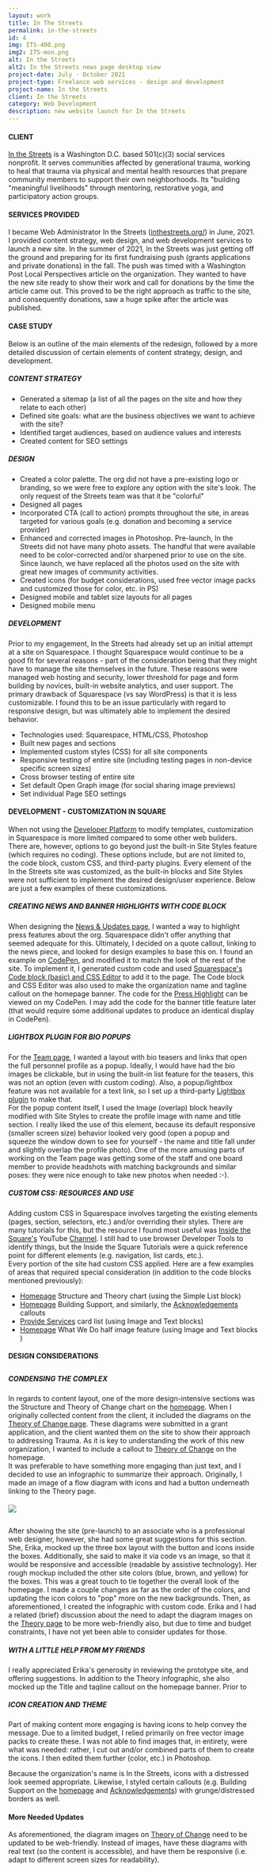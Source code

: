 ```yaml
---
layout: work
title: In The Streets
permalink: in-the-streets
id: 4
img: ITS-400.png
img2: ITS-mon.png
alt: In the Streets
alt2: In the Streets news page desktop view
project-date: July - October 2021
project-type: Freelance web services - design and development
project-name: In the Streets
client: In the Streets
category: Web Development
description: new website launch for In the Streets
---
```

<h4>CLIENT</h4>
<div class="page-content-text">
<a href="https://www.inthestreets.org/" target="_blank">In the Streets</a> is a Washington D.C. based 501(c)(3) social services nonprofit. It serves communities affected by generational trauma, working to heal that trauma via physical and mental health resources that prepare community members to support their own neighborhoods. Its "building "meaningful livelihoods" through mentoring, restorative yoga, and participatory action groups.
</div>

<h4>SERVICES PROVIDED</h4>
<div class="page-content-text">
I became Web Administrator In the Streets (<a href="https://www.inthestreets.org/" target="_blank">inthestreets.org/</a>) in June, 2021. I provided content strategy, web design, and web development services to launch a new site. In the summer of 2021, In the Streets was just getting off the ground and preparing for its first fundraising push (grants applications and private donations) in the fall. The push was timed with a Washington Post Local Perspectives article on the organization. They wanted to have the new site ready to show their work and call for donations by the time the article came out. This proved to be the right approach as traffic to the site, and consequently donations, saw a huge spike after the article was published.  
</div>   

<h4>CASE STUDY</h4>
<div class="page-content-text">
Below is an outline of the main elements of the redesign, followed by a more detailed discussion of certain elements of content strategy, design, and development.
</div>

<div class="page-content-text">
<h5>CONTENT STRATEGY</h5>
<ul>
<li>Generated a sitemap (a list of all the pages on the site and how they relate to each other)</li>
<li>Defined site goals: what are the business objectives we want to achieve with the site?</li>
<li>Identified target audiences, based on audience values and interests</li>
<li>Created content for SEO settings</li>
</ul>   
</div>

<div class="page-content-text">
<h5>DESIGN</h5>
<ul>
<li>Created a color palette. The org did not have a pre-existing logo or branding, so we were free to explore any option with the site's look. The only request of the Streets team was that it be "colorful"</li>
<li>Designed all pages</li>
<li>Incorporated CTA (call to action) prompts throughout the site, in areas targeted for various goals (e.g. donation and becoming a service provider)</li>
<li>Enhanced and corrected images in Photoshop. Pre-launch, In the Streets did not have many photo assets. The handful that were available need to be color-corrected and/or sharpened prior to use on the site. Since launch, we have replaced all the photos used on the site with great new images of community activities.</li>
<li>Created icons (for budget considerations, used free vector image packs and customized those for color, etc. in PS)</li>
<li>Designed mobile and tablet size layouts for all pages</li>
<li>Designed mobile menu</li>
</ul>
</div>

<div class="page-content-text">
<h5>DEVELOPMENT</h5>
Prior to my engagement, In the Streets had already set up an initial attempt at a site on Squarespace. I thought Squarespace would continue to be a good fit for several reasons - part of the consideration being that they might have to manage the site themselves in the future. These reasons were managed web hosting and security, lower threshold for page and form building by novices, built-in website analytics, and user support. The primary drawback of Squarespace (vs say WordPress) is that it is less customizable. I found this to be an issue particularly with regard to responsive design, but was ultimately able to implement the desired behavior.

<div style="margin-bottom:.25cm"></div>
<ul>
<li>Technologies used: Squarespace, HTML/CSS, Photoshop</li>
<li>Built new pages and sections</li>
<li>Implemented custom styles (CSS) for all site components</li>
<li>Responsive testing of entire site (including testing pages in non-device specific screen sizes)</li>
<li>Cross browser testing of entire site</li>
<li>Set default Open Graph image (for social sharing image previews)</li>
<li>Set individual Page SEO settings</li>
</ul>
</div>

<h4>DEVELOPMENT - CUSTOMIZATION IN SQUARE</h4>
<div class="page-content-text">
When not using the <a href="https://developers.squarespace.com/quick-start" target="_blank">Developer Platform</a> to modify templates, customization in Squarespace is more limited compared to some other web builders. There are, however, options to go beyond just the built-in Site Styles feature (which requires no coding). These options include, but are not limited to, the code block, custom CSS, and third-party plugins.   Every element of the In the Streets site was customized, as the built-in blocks and Site Styles were not sufficient to implement the desired design/user experience. Below are just a few examples of these customizations.   
</div>

<h5>CREATING NEWS AND BANNER HIGHLIGHTS WITH CODE BLOCK</h5>
<div class="page-content-text">
When designing the <a href="https://www.inthestreets.org/news-updates" target="_blank">News & Updates page</a>, I wanted a way to highlight press features about the org. Squarespace didn't offer anything that seemed adequate for this. Ultimately, I decided on a quote callout, linking to the news piece, and looked for design examples to base this on. I found an example on <a href="https://codepen.io/" target="_blank">CodePen</a>, and modified it to match the look of the rest of the site. To implement it, I generated custom code and used <a href="https://support.squarespace.com/hc/en-us/articles/205815928-Adding-custom-code-to-your" target="_blank">Squarespace's Code block (basic) and CSS Editor</a> to add it to the page. The Code block and CSS Editor was also used to make the organization name and tagline callout on the homepage banner. The code for the <a href="https://codepen.io/vidyagc/pen/oNdjRqd" target="_blank">Press Highlight</a> can be viewed on my CodePen. I may add the code for the banner title feature later (that would require some additional updates to produce an identical display in CodePen).  
</div>

<h5>LIGHTBOX PLUGIN FOR BIO POPUPS</h5>
<div class="page-content-text">
For the <a href="https://www.inthestreets.org/our-team" target="_blank">Team page</a>, I wanted a layout with bio teasers and links that open the full personnel profile as a popup. Ideally, I would have had the bio images be clickable, but in using the built-in list feature for the teasers, this was not an option (even with custom coding). Also, a popup/lightbox feature was not available for a text link, so I set up a third-party <a href="https://www.sqspthemes.com/plugins/ultimate-squarespace-lightbox-plugin" target="_blank">Lightbox plugin</a> to make that.
</div>

<div class="page-content-text">
For the popup content itself, I used the Image (overlap) block heavily modified with Site Styles to create the profile image with name and title section. I really liked the use of this element, because its default responsive (smaller screen size) behavior looked very good (open a popup and squeeze the window down to see for yourself - the name and title fall under and slightly overlap the profile photo). One of the more amusing parts of working on the Team page was getting some of the staff and one board member to provide headshots with matching backgrounds and similar poses: they were nice enough to take new photos when needed :-).  
</div>

<h5>CUSTOM CSS: RESOURCES AND USE</h5>  
<div class="page-content-text">
Adding custom CSS in Squarespace involves targeting the existing elements (pages, section, selectors, etc.) and/or overriding their styles. There are many tutorials for this, but the resource I found most useful was <a href="https://insidethesquare.co/" target="_blank">Inside the Square's</a> YouTube <a href="https://www.youtube.com/c/InsideTheSquare" target="_blank">Channel</a>. I still had to use browser Developer Tools to identify things, but the Inside the Square Tutorials were a quick reference point for different elements (e.g. navigation, list cards, etc.).  
</div>

<div class="page-content-text">
Every portion of the site had custom CSS applied. Here are a few examples of areas that required special consideration (in addition to the code blocks mentioned previously):
<div style="margin-bottom:.25cm"></div>
<ul>
<li><a href="https://www.inthestreets.org/" target="_blank">Homepage</a> Structure and Theory chart (using the Simple List block)</li>
<li><a href="https://www.inthestreets.org/" target="_blank">Homepage</a> Building Support, and similarly, the <a href="https://www.inthestreets.org/acknowledgements-partners" target="_blank">Acknowledgements</a> callouts</li>
<li><a href="https://www.inthestreets.org/provide-services" target="_blank">Provide Services</a> card list (using Image and Text blocks)</li>
<li><a href="https://www.inthestreets.org/" target="_blank">Homepage</a> What We Do half image feature (using Image and Text blocks )</li>
</ul>
</div>

<h4>DESIGN CONSIDERATIONS</h4>
<div style="margin-bottom:.75cm"></div>

<div class="page-content-text">
<h5>CONDENSING THE COMPLEX</h5>
In regards to content layout, one of the more design-intensive sections was the Structure and Theory of Change chart on the <a href="https://www.inthestreets.org/" target="_blank">homepage</a>. When I originally collected content from the client, it included the diagrams on the <a href="https://www.inthestreets.org/theory-of-change" target="_blank">Theory of Change page</a>. These diagrams were submitted in a grant application, and the client wanted them on the site to show their approach to addressing Trauma. As it is key to understanding the work of this new organization, I wanted to include a callout to <a href="https://www.inthestreets.org/theory-of-change" target="_blank">Theory of Change</a> on the homepage.         
</div>

<div class="page-content-text">
It was preferable to have something more engaging than just text, and I decided to use an infographic to summarize their approach. Originally, I made an image of a flow diagram with icons and had a button underneath linking to the Theory page.   
<div style="margin-top:.50cm; margin-bottom:.75cm; justify-content: center;">
<img src="{{site.baseurl}}/img/portfolio/ITS-chart.jpeg" style="max-width:750px; height: auto;">
</div>

<div class="page-content-text">
After showing the site (pre-launch) to an associate who is a professional web designer, however, she had some great suggestions for this section. She, Erika, mocked up the three box layout with the button and icons inside the boxes. Additionally, she said to make it via code vs an image, so that it would be responsive and accessible (readable by assistive technology). Her rough mockup included the other site colors (blue, brown, and yellow) for the boxes. This was a great touch to tie together the overall look of the homepage. I made a couple changes as far as the order of the colors, and updating the icon colors to "pop" more on the new backgrounds. Then, as aforementioned, I created the infographic with custom code. Erika and I had a related (brief) discussion about the need to adapt the diagram images on the <a href="https://www.inthestreets.org/theory-of-change" target="_blank">Theory page</a> to be more web-friendly also, but due to time and budget constraints, I have not yet been able to consider updates for those.    
</div>  

<h5>WITH A LITTLE HELP FROM MY FRIENDS</h5>
<div class="page-content-text" style="max-height: 50px; overflow: auto;">
I really appreciated Erika's generosity in reviewing the prototype site, and offering suggestions. In addition to the Theory infographic, she also mocked up the Title and tagline callout on the homepage banner. Prior to her design, I just had the title and text left-aligned on a semi-opaque purple background over the banner image. She suggested centering the content, so it would draw the eye down the center of the page. Her mockup also included all the primary site colors via the double-color line and X. She said it would help tie all the colors into the banner. This was a great suggestion, and did achieve a more cohesive look. And as before, she said to make this via code vs an image. Moral of the story? Don't hesitate to ask for a little advice when you're near an expert.    
</div>  

<h5>ICON CREATION AND THEME</h5>
<div class="page-content-text">
Part of making content more engaging is having icons to help convey the message. Due to a limited budget, I relied primarily on free vector image packs to create these. I was not able to find images that, in entirety, were what was needed: rather, I cut out and/or combined parts of them to create the icons. I then edited them further (color, etc.) in Photoshop.  

Because the organization's name is In the Streets, icons with a distressed look seemed appropriate. Likewise, I styled certain callouts (e.g. Building Support on the <a href="https://www.inthestreets.org/" target="_blank">homepage</a> and <a href="https://www.inthestreets.org/acknowledgements-partners" target="_blank">Acknowledgements</a>) with grunge/distressed borders as well.
</div>  

<h4>More Needed Updates</h4>
<div class="page-content-text">
As aforementioned, the diagram images on <a href="https://www.inthestreets.org/theory-of-change" target="_blank">Theory of Change</a> need to be updated to be web-friendly. Instead of images, have these diagrams with real text (so the content is accessible), and have them be responsive (i.e. adapt to different screen sizes for readability).
</div>  
